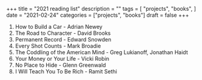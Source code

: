 +++
title = "2021 reading list"
description = ""
tags = [
    "projects",
    "books",
]
date = "2021-02-24"
categories = ["projects",
              "books"]
draft = false
+++

1. How to Build a Car - Adrian Newey
2. The Road to Character - David Brooks
3. Permanent Record - Edward Snowden
4. Every Shot Counts - Mark Broadie
5. The Coddling of the American Mind - Greg Lukianoff, Jonathan Haidt
6. Your Money or Your Life - Vicki Robin
7. No Place to Hide - Glenn Greenwald
8. I Will Teach You To Be Rich - Ramit Sethi
